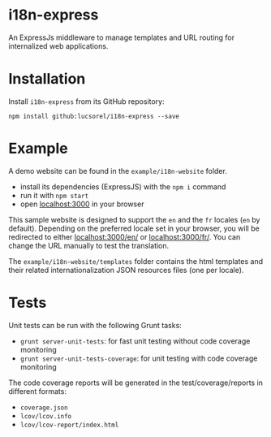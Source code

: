 # i18n-express
An ExpressJs middleware to manage templates and URL routing for internalized web applications.

# Installation
Install `i18n-express` from its GitHub repository:

```
npm install github:lucsorel/i18n-express --save
```

# Example
A demo website can be found in the `example/i18n-website` folder.
* install its dependencies (ExpressJS) with the `npm i` command
* run it with `npm start`
* open [localhost:3000](http://localhost:3000) in your browser

This sample website is designed to support the `en` and the `fr` locales (`en` by default). Depending on the preferred locale set in your browser, you will be redirected to either [localhost:3000/en/](http://localhost:3000/en/) or  [localhost:3000/fr/](http://localhost:3000/fr/). You can change the URL manually to test the translation.

The `example/i18n-website/templates` folder contains the html templates and their related internationalization JSON resources files (one per locale).

# Tests
Unit tests can be run with the following Grunt tasks:
* `grunt server-unit-tests`: for fast unit testing without code coverage monitoring
* `grunt server-unit-tests-coverage`: for unit testing with code coverage monitoring

The code coverage reports will be generated in the test/coverage/reports in different formats:
* `coverage.json`
* `lcov/lcov.info`
* `lcov/lcov-report/index.html`
